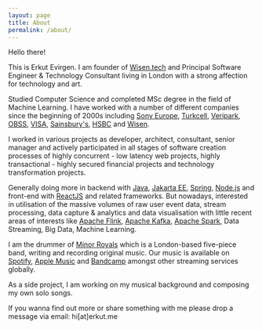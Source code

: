 ```yaml
---
layout: page
title: About
permalink: /about/
---
```

Hello there!

This is Erkut Evirgen. I am founder of  <a href="http://www.wisen.tech/" target="_blank">Wisen.tech</a> and Principal Software Engineer & Technology Consultant living in London with a strong affection for technology and art.

Studied Computer Science and completed MSc degree in the field of Machine Learning. I have worked with a number of different companies since the beginning of 2000s including <a href="https://www.sony.co.uk/" target="_blank">Sony Europe</a>,
<a href="https://www.turkcell.com/" target="_blank">Turkcell</a>, <a href="https://www.veripark.com/" target="_blank">Veripark</a>,
<a href="https://www.obss.co/" target="_blank">OBSS</a>, <a href="https://www.visa.com/" target="_blank">VISA</a>, <a href="https://www.sainsburys.co.uk/" target="_blank">Sainsbury's</a>, <a href="https://www.hsbc.co.uk/" target="_blank">HSBC</a> and <a href="http://www.wisen.tech/" target="_blank">Wisen</a>.

I worked in various projects as developer, architect, consultant, senior manager and
actively participated in all stages of software creation processes of highly concurrent - low latency web projects,
highly transactional - highly secured financial projects and technology transformation projects.

Generally doing more in backend with <a href="http://www.oracle.com/technetwork/java/index.html" target="_blank">Java</a>, <a href="https://jakarta.ee/" target="_blank">Jakarta EE</a>, <a href="https://spring.io/" target="_blank">Spring</a>, <a href="https://nodejs.org/" target="_blank">Node.js</a> and front-end with <a href="https://reactjs.org/" target="_blank">ReactJS</a> and related frameworks.
But nowadays, interested in utilisation of the massive volumes of raw user event data, stream processing, data capture & analytics and data visualisation with little recent areas of interests like <a href='https://flink.apache.org/' target="_blank">Apache Flink</a>, <a href='https://kafka.apache.org/' target="_blank">Apache Kafka</a>,
<a href='https://spark.apache.org/' target="_blank">Apache Spark</a>, Data Streaming, Big Data, Machine Learning.

I am the drummer of <a href='https://www.minorroyals.com/' target="_blank">Minor Royals</a> which is a London-based five-piece band, writing and recording original music.
Our music is available on <a href='https://open.spotify.com/artist/2Zp22W2Qoa1ulHsp5QoGtg' target="_blank">Spotify</a>, <a href='https://music.apple.com/gb/artist/minor-royals/1498464032' target="_blank">Apple Music</a> and <a href='https://minorroyals.bandcamp.com/releases' target="_blank">Bandcamp</a> amongst other streaming services globally.

As a side project, I am working on my musical background and composing my own solo songs.

If you wanna find out more or share something with me please drop a message via email: hi[at]erkut.me